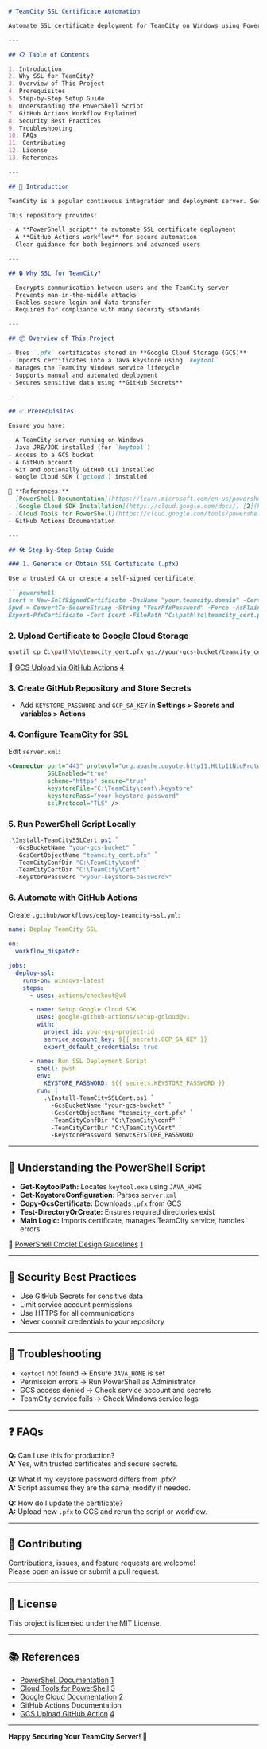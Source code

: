 ```markdown
# TeamCity SSL Certificate Automation

Automate SSL certificate deployment for TeamCity on Windows using PowerShell and GitHub Actions — from downloading certificates stored in Google Cloud Storage to configuring HTTPS securely and reliably.

---

## 📋 Table of Contents

1. Introduction  
2. Why SSL for TeamCity?  
3. Overview of This Project  
4. Prerequisites  
5. Step-by-Step Setup Guide  
6. Understanding the PowerShell Script  
7. GitHub Actions Workflow Explained  
8. Security Best Practices  
9. Troubleshooting  
10. FAQs  
11. Contributing  
12. License  
13. References  

---

## 🚀 Introduction

TeamCity is a popular continuous integration and deployment server. Securing TeamCity with SSL (HTTPS) is essential to protect data in transit, especially credentials and build artifacts.

This repository provides:

- A **PowerShell script** to automate SSL certificate deployment
- A **GitHub Actions workflow** for secure automation
- Clear guidance for both beginners and advanced users

---

## 🔒 Why SSL for TeamCity?

- Encrypts communication between users and the TeamCity server  
- Prevents man-in-the-middle attacks  
- Enables secure login and data transfer  
- Required for compliance with many security standards  

---

## 📦 Overview of This Project

- Uses `.pfx` certificates stored in **Google Cloud Storage (GCS)**  
- Imports certificates into a Java keystore using `keytool`  
- Manages the TeamCity Windows service lifecycle  
- Supports manual and automated deployment  
- Secures sensitive data using **GitHub Secrets**

---

## ✅ Prerequisites

Ensure you have:

- A TeamCity server running on Windows  
- Java JRE/JDK installed (for `keytool`)  
- Access to a GCS bucket  
- A GitHub account  
- Git and optionally GitHub CLI installed  
- Google Cloud SDK (`gcloud`) installed

📘 **References:**
- [PowerShell Documentation](https://learn.microsoft.com/en-us/powershell/) [1](https://learn.microsoft.com/en-us/powershell/)  
- [Google Cloud SDK Installation](https://cloud.google.com/docs/) [2](https://cloud.google.com/docs/)  
- [Cloud Tools for PowerShell](https://cloud.google.com/tools/powershell/docs/) [3](https://cloud.google.com/tools/powershell/docs/)  
- GitHub Actions Documentation

---

## 🛠️ Step-by-Step Setup Guide

### 1. Generate or Obtain SSL Certificate (.pfx)

Use a trusted CA or create a self-signed certificate:

```powershell
$cert = New-SelfSignedCertificate -DnsName "your.teamcity.domain" -CertStoreLocation Cert:\LocalMachine\My
$pwd = ConvertTo-SecureString -String "YourPfxPassword" -Force -AsPlainText
Export-PfxCertificate -Cert $cert -FilePath "C:\path\to\teamcity_cert.pfx" -Password $pwd
```

### 2. Upload Certificate to Google Cloud Storage

```bash
gsutil cp C:\path\to\teamcity_cert.pfx gs://your-gcs-bucket/teamcity_cert.pfx
```

📘 [GCS Upload via GitHub Actions](https://github.com/google-github-actions/upload-cloud-storage) [4](https://github.com/google-github-actions/upload-cloud-storage)

### 3. Create GitHub Repository and Store Secrets

- Add `KEYSTORE_PASSWORD` and `GCP_SA_KEY` in **Settings > Secrets and variables > Actions**

### 4. Configure TeamCity for SSL

Edit `server.xml`:

```xml
<Connector port="443" protocol="org.apache.coyote.http11.Http11NioProtocol"
           SSLEnabled="true"
           scheme="https" secure="true"
           keystoreFile="C:\TeamCity\conf\.keystore"
           keystorePass="your-keystore-password"
           sslProtocol="TLS" />
```

### 5. Run PowerShell Script Locally

```powershell
.\Install-TeamCitySSLCert.ps1 `
  -GcsBucketName "your-gcs-bucket" `
  -GcsCertObjectName "teamcity_cert.pfx" `
  -TeamCityConfDir "C:\TeamCity\conf" `
  -TeamCityCertDir "C:\TeamCity\Cert" `
  -KeystorePassword "<your-keystore-password>"
```

### 6. Automate with GitHub Actions

Create `.github/workflows/deploy-teamcity-ssl.yml`:

```yaml
name: Deploy TeamCity SSL

on:
  workflow_dispatch:

jobs:
  deploy-ssl:
    runs-on: windows-latest
    steps:
      - uses: actions/checkout@v4

      - name: Setup Google Cloud SDK
        uses: google-github-actions/setup-gcloud@v1
        with:
          project_id: your-gcp-project-id
          service_account_key: ${{ secrets.GCP_SA_KEY }}
          export_default_credentials: true

      - name: Run SSL Deployment Script
        shell: pwsh
        env:
          KEYSTORE_PASSWORD: ${{ secrets.KEYSTORE_PASSWORD }}
        run: |
          .\Install-TeamCitySSLCert.ps1 `
            -GcsBucketName "your-gcs-bucket" `
            -GcsCertObjectName "teamcity_cert.pfx" `
            -TeamCityConfDir "C:\TeamCity\conf" `
            -TeamCityCertDir "C:\TeamCity\Cert" `
            -KeystorePassword $env:KEYSTORE_PASSWORD
```

---

## 🧠 Understanding the PowerShell Script

- **Get-KeytoolPath:** Locates `keytool.exe` using `JAVA_HOME`  
- **Get-KeystoreConfiguration:** Parses `server.xml`  
- **Copy-GcsCertificate:** Downloads `.pfx` from GCS  
- **Test-DirectoryOrCreate:** Ensures required directories exist  
- **Main Logic:** Imports certificate, manages TeamCity service, handles errors

📘 [PowerShell Cmdlet Design Guidelines](https://learn.microsoft.com/en-us/powershell/) [1](https://learn.microsoft.com/en-us/powershell/)

---

## 🔐 Security Best Practices

- Use GitHub Secrets for sensitive data  
- Limit service account permissions  
- Use HTTPS for all communications  
- Never commit credentials to your repository

---

## 🧰 Troubleshooting

- `keytool` not found → Ensure `JAVA_HOME` is set  
- Permission errors → Run PowerShell as Administrator  
- GCS access denied → Check service account and secrets  
- TeamCity service fails → Check Windows service logs

---

## ❓ FAQs

**Q:** Can I use this for production?  
**A:** Yes, with trusted certificates and secure secrets.

**Q:** What if my keystore password differs from .pfx?  
**A:** Script assumes they are the same; modify if needed.

**Q:** How do I update the certificate?  
**A:** Upload new `.pfx` to GCS and rerun the script or workflow.

---

## 🤝 Contributing

Contributions, issues, and feature requests are welcome!  
Please open an issue or submit a pull request.

---

## 📄 License

This project is licensed under the MIT License.

---

## 📚 References

- [PowerShell Documentation](https://learn.microsoft.com/en-us/powershell/) [1](https://learn.microsoft.com/en-us/powershell/)  
- [Cloud Tools for PowerShell](https://cloud.google.com/tools/powershell/docs/) [3](https://cloud.google.com/tools/powershell/docs/)  
- [Google Cloud Documentation](https://cloud.google.com/docs/) [2](https://cloud.google.com/docs/)  
- GitHub Actions Documentation  
- [GCS Upload GitHub Action](https://github.com/google-github-actions/upload-cloud-storage) [4](https://github.com/google-github-actions/upload-cloud-storage)

---

**Happy Securing Your TeamCity Server! 🚀**
```